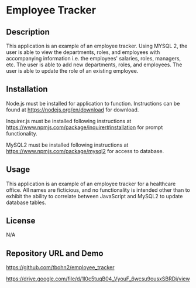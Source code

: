 # Employee Tracker

## Description

This application is an example of an employee tracker. Using MYSQL 2, the user is able to view the departments, roles, and employees with accompanying information i.e. the employees' salaries, roles, managers, etc. The user is able to add new departments, roles, and employees. The user is able to update the role of an existing employee.

## Installation

Node.js must be installed for application to function. Instructions can be found at https://nodejs.org/en/download for download.

Inquirer.js must be installed following instructions at https://www.npmjs.com/package/inquirer#installation for prompt functionality.

MySQL2 must be installed following instructions at https://www.npmjs.com/package/mysql2 for access to database.

## Usage

This application is an example of an employee tracker for a healthcare office. All names are ficticious, and no functionality is intended other than to exhibit the ability to correlate between JavaScript and MySQL2 to update database tables.

## License
  
N/A

## Repository URL and Demo

https://github.com/tbohn2/employee_tracker

https://drive.google.com/file/d/1l0c5tuqB04_VyouF_6wcsu9ousxSBRDj/view

